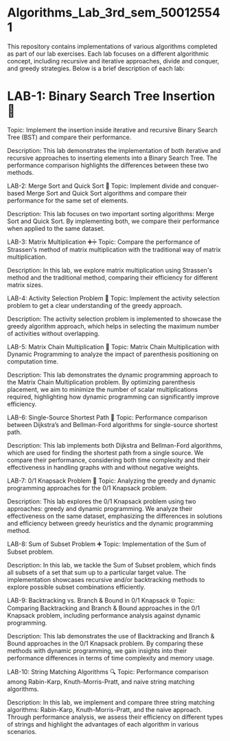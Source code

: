 # Algorithms_Lab_3rd_sem_500125541
This repository contains implementations of various algorithms completed as part of our lab exercises. Each lab focuses on a different algorithmic concept, including recursive and iterative approaches, divide and conquer, and greedy strategies. Below is a brief description of each lab:

# LAB-1: Binary Search Tree Insertion 🌳
Topic: Implement the insertion inside iterative and recursive Binary Search Tree (BST) and compare their performance.

Description: This lab demonstrates the implementation of both iterative and recursive approaches to inserting elements into a Binary Search Tree. The performance comparison highlights the differences between these two methods.

LAB-2: Merge Sort and Quick Sort 🔄
Topic: Implement divide and conquer-based Merge Sort and Quick Sort algorithms and compare their performance for the same set of elements.

Description: This lab focuses on two important sorting algorithms: Merge Sort and Quick Sort. By implementing both, we compare their performance when applied to the same dataset.

LAB-3: Matrix Multiplication ➕➗
Topic: Compare the performance of Strassen's method of matrix multiplication with the traditional way of matrix multiplication.

Description: In this lab, we explore matrix multiplication using Strassen's method and the traditional method, comparing their efficiency for different matrix sizes.

LAB-4: Activity Selection Problem 🎯
Topic: Implement the activity selection problem to get a clear understanding of the greedy approach.

Description: The activity selection problem is implemented to showcase the greedy algorithm approach, which helps in selecting the maximum number of activities without overlapping.

LAB-5: Matrix Chain Multiplication 📐
Topic: Matrix Chain Multiplication with Dynamic Programming to analyze the impact of parenthesis positioning on computation time.

Description: This lab demonstrates the dynamic programming approach to the Matrix Chain Multiplication problem. By optimizing parenthesis placement, we aim to minimize the number of scalar multiplications required, highlighting how dynamic programming can significantly improve efficiency.

LAB-6: Single-Source Shortest Path 🚗
Topic: Performance comparison between Dijkstra’s and Bellman-Ford algorithms for single-source shortest path.

Description: This lab implements both Dijkstra and Bellman-Ford algorithms, which are used for finding the shortest path from a single source. We compare their performance, considering both time complexity and their effectiveness in handling graphs with and without negative weights.

LAB-7: 0/1 Knapsack Problem 🎒
Topic: Analyzing the greedy and dynamic programming approaches for the 0/1 Knapsack problem.

Description: This lab explores the 0/1 Knapsack problem using two approaches: greedy and dynamic programming. We analyze their effectiveness on the same dataset, emphasizing the differences in solutions and efficiency between greedy heuristics and the dynamic programming method.

LAB-8: Sum of Subset Problem ➕
Topic: Implementation of the Sum of Subset problem.

Description: In this lab, we tackle the Sum of Subset problem, which finds all subsets of a set that sum up to a particular target value. The implementation showcases recursive and/or backtracking methods to explore possible subset combinations efficiently.

LAB-9: Backtracking vs. Branch & Bound in 0/1 Knapsack 🌐
Topic: Comparing Backtracking and Branch & Bound approaches in the 0/1 Knapsack problem, including performance analysis against dynamic programming.

Description: This lab demonstrates the use of Backtracking and Branch & Bound approaches in the 0/1 Knapsack problem. By comparing these methods with dynamic programming, we gain insights into their performance differences in terms of time complexity and memory usage.

LAB-10: String Matching Algorithms 🔍
Topic: Performance comparison among Rabin-Karp, Knuth-Morris-Pratt, and naive string matching algorithms.

Description: In this lab, we implement and compare three string matching algorithms: Rabin-Karp, Knuth-Morris-Pratt, and the naive approach. Through performance analysis, we assess their efficiency on different types of strings and highlight the advantages of each algorithm in various scenarios.
